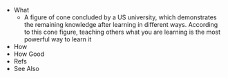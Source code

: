 - What
	- A figure of cone concluded by a US university, which demonstrates the remaining knowledge after learning in different ways. According to this cone figure, teaching others what you are learning is the most powerful way to learn it
- How
- How Good
- Refs
- See Also